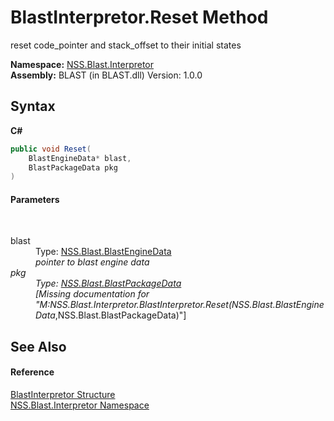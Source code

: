 # BlastInterpretor.Reset Method 
 

reset code_pointer and stack_offset to their initial states

**Namespace:**&nbsp;<a href="N_NSS_Blast_Interpretor">NSS.Blast.Interpretor</a><br />**Assembly:**&nbsp;BLAST (in BLAST.dll) Version: 1.0.0

## Syntax

**C#**<br />
``` C#
public void Reset(
	BlastEngineData* blast,
	BlastPackageData pkg
)
```


#### Parameters
&nbsp;<dl><dt>blast</dt><dd>Type: <a href="T_NSS_Blast_BlastEngineData">NSS.Blast.BlastEngineData</a>*<br />pointer to blast engine data</dd><dt>pkg</dt><dd>Type: <a href="T_NSS_Blast_BlastPackageData">NSS.Blast.BlastPackageData</a><br />\[Missing <param name="pkg"/> documentation for "M:NSS.Blast.Interpretor.BlastInterpretor.Reset(NSS.Blast.BlastEngineData*,NSS.Blast.BlastPackageData)"\]</dd></dl>

## See Also


#### Reference
<a href="T_NSS_Blast_Interpretor_BlastInterpretor">BlastInterpretor Structure</a><br /><a href="N_NSS_Blast_Interpretor">NSS.Blast.Interpretor Namespace</a><br />